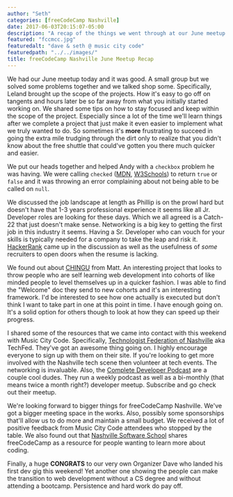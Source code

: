 ```yaml
---
author: "Seth"
categories: [freeCodeCamp Nashville]
date: 2017-06-03T20:15:07-05:00
description: "A recap of the things we went through at our June meetup."
featured: "fccmcc.jpg"
featuredalt: "dave & seth @ music city code"
featuredpath: "../../images/"
title: freeCodeCamp Nashville June Meetup Recap
---
```


We had our June meetup today and it was good. A small group but we solved some problems together and we talked shop some. Specifically, Leland brought up the scope of the projects. How it's easy to go off on tangents and hours later be so far away from what you initially started working on. We shared some tips on how to stay focused and keep within the scope of the project. Especially since a lot of the time we'll learn things after we complete a project that just make it even easier to implement what we truly wanted to do. So sometimes it's **more** frustrating to succeed in going the extra mile trudging through the dirt only to realize that you didn't know about the free shuttle that could've gotten you there much quicker and easier.

We put our heads together and helped Andy with a `checkbox` problem he was having. We were calling `checked` ([MDN][6], [W3Schools][3]) to return `true` or `false` and it was throwing an error complaining about not being able to be called on `null`.

We discussed the job landscape at length as Phillip is on the prowl hard but doesn't have that 1-3 years professional experience it seems like all Jr. Developer roles are looking for these days. Which we all agreed is a Catch-22 that just doesn't make sense. Networking is a big key to getting the first job in this industry it seems. Having a Sr. Developer who can vouch for your skills is typically needed for a company to take the leap and risk it. [HackerRank][5] came up in the discussion as well as the usefulness of _some_ recruiters to open doors when the resume is lacking.

We found out about [CHINGU][4] from Matt. An interesting project that looks to throw people who are self learning web development into cohorts of like minded people to level themselves up in a quicker fashion. I was able to find the "Welcome" doc they send to new cohorts and it's an interesting framework. I'd be interested to see how one actually is executed but don't think I want to take part in one at this point in time. I have enough going on. It's a solid option for others though to look at how they can speed up their progress.

I shared some of the resources that we came into contact with this weekend with Music City Code. Specifically, [Technologist Federation of Nashville][1] aka TechFed. They've got an awesome thing going on. I highly encourage everyone to sign up with them on their site. If you're looking to get more involved with the Nashville tech scene then volunteer at tech events. The networking is invaluable. Also, the [Complete Developer Podcast][2] are a couple cool dudes. They run a weekly podcast as well as a bi-monthly (that means twice a month right?) developer meetup. Subscribe and go check out their meetup.

We're looking forward to bigger things for freeCodeCamp Nashville. We've got a bigger meeting space in the works. Also, possibly some sponsorships that'll allow us to do more and maintain a small budget. We received a lot of positive feedback from Music City Code attendees who stopped by the table. We also found out that [Nashville Software School][7] shares freeCodeCamp as a resource for people wanting to learn more about coding.

Finally, a huge **CONGRATS** to our very own Organizer Dave who landed his first dev gig this weekend! Yet another one showing the people can make the transition to web development without a CS degree and without attending a bootcamp. Persistence and hard work do pay off.

  [1]:http://techfednashville.org
  [2]:http://completedeveloperpodcast.com
  [3]:https://www.w3schools.com/jsref/prop_checkbox_checked.asp
  [4]:https://tropicalchancer.github.io/projectus/
  [5]:https://www.hackerrank.com
  [6]:https://developer.mozilla.org/en-US/docs/Mozilla/Tech/XUL/Property/checked
  [7]:http://nashvillesoftwareschool.com
